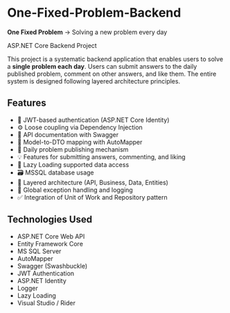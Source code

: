 # One-Fixed-Problem-Backend
**One Fixed Problem** → Solving a new problem every day

ASP.NET Core Backend Project

This project is a systematic backend application that enables users to solve a **single problem each day**. Users can submit answers to the daily published problem, comment on other answers, and like them. The entire system is designed following layered architecture principles.

## Features

- 🔐 JWT-based authentication (ASP.NET Core Identity)
- ⚙️ Loose coupling via Dependency Injection
- 🧭 API documentation with Swagger
- 🧩 Model-to-DTO mapping with AutoMapper
- 💬 Daily problem publishing mechanism
- 💡 Features for submitting answers, commenting, and liking
- 🐢 Lazy Loading supported data access
- 🗃️ MSSQL database usage
- 🧱 Layered architecture (API, Business, Data, Entities)
- 📄 Global exception handling and logging
- ✅ Integration of Unit of Work and Repository pattern

## Technologies Used

- ASP.NET Core Web API
- Entity Framework Core
- MS SQL Server
- AutoMapper
- Swagger (Swashbuckle)
- JWT Authentication
- ASP.NET Identity
- Logger
- Lazy Loading
- Visual Studio / Rider
